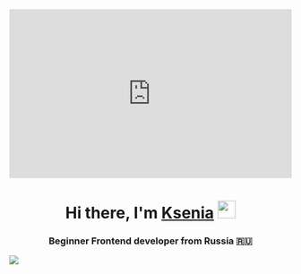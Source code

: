 <div style="padding-top:60.000%;position:relative;"><iframe src="https://gifer.com/embed/6E2" width="100%" height="100%" style='position:absolute;top:0;left:0;' frameBorder="0" allowFullScreen></iframe></div>
<h1 align="center">Hi there, I'm <a href="https://github.com/Tokyo2504" target="_blank">Ksenia</a> 
<img src="https://github.com/blackcater/blackcater/raw/main/images/Hi.gif" height="32"/></h1>
<h3 align="center">Beginner Frontend developer from Russia 🇷🇺</h3>
<img src="https://img.shields.io/badge/html5-%23E34F26.svg?style=for-the-badge&logo=html5&logoColor=white"/>



<!-- Here are some ideas to get you started:

- 🔭 I’m currently working on ...
- 🌱 I’m currently learning ...
- 👯 I’m looking to collaborate on ...
- 🤔 I’m looking for help with ...
- 💬 Ask me about ...
- 📫 How to reach me: ...
- 😄 Pronouns: ...
- ⚡ Fun fact: ...
-->
